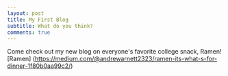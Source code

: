 ```yaml
---
layout: post
title: My First Blog
subtitle: What do you think?
comments: true
---
```





Come check out my new blog on everyone's favorite college snack, Ramen!  [Ramen] (https://medium.com/@andrewarnett2323/ramen-its-what-s-for-dinner-1f80b0aa99c2/)
